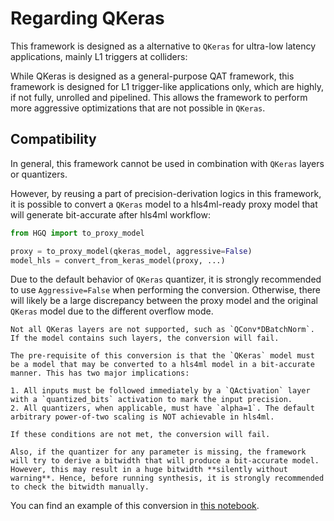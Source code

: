 # Regarding QKeras

This framework is designed as a alternative to `QKeras` for ultra-low latency applications, mainly L1 triggers at colliders:

While QKeras is designed as a general-purpose QAT framework, this framework is designed for L1 trigger-like applications only, which are highly, if not fully, unrolled and pipelined. This allows the framework to perform more aggressive optimizations that are not possible in `QKeras`.

## Compatibility

In general, this framework cannot be used in combination with `QKeras` layers or quantizers.

However, by reusing a part of precision-derivation logics in this framework, it is possible to convert a `QKeras` model to a hls4ml-ready proxy model that will generate bit-accurate after hls4ml workflow:

```python
from HGQ import to_proxy_model

proxy = to_proxy_model(qkeras_model, aggressive=False)
model_hls = convert_from_keras_model(proxy, ...)
```

Due to the default behavior of `QKeras` quantizer, it is strongly recommended to use `Aggressive=False` when performing the conversion. Otherwise, there will likely be a large discrepancy between the proxy model and the original `QKeras` model due to the different overflow mode.

```{note}
Not all QKeras layers are not supported, such as `QConv*DBatchNorm`. If the model contains such layers, the conversion will fail.
```


```{warning}
The pre-requisite of this conversion is that the `QKeras` model must be a model that may be converted to a hls4ml model in a bit-accurate manner. This has two major implications:

1. All inputs must be followed immediately by a `QActivation` layer with a `quantized_bits` activation to mark the input precision.
2. All quantizers, when applicable, must have `alpha=1`. The default arbitrary power-of-two scaling is NOT achievable in hls4ml.

If these conditions are not met, the conversion will fail.

Also, if the quantizer for any parameter is missing, the framework will try to derive a bitwidth that will produce a bit-accurate model. However, this may result in a huge bitwidth **silently without warning**. Hence, before running synthesis, it is strongly recommended to check the bitwidth manually.
```

You can find an example of this conversion in [this notebook](https://github.com/calad0i/HGQ/tree/master/examples/qkeras.ipynb).
